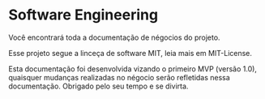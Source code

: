 # Software Engineering

Você encontrará toda a documentação de négocios do projeto.

Esse projeto segue a linceça de software MIT, leia mais em MIT-License.

Esta documentação foi desenvolvida vizando o primeiro MVP (versão 1.0), quaisquer mudanças realizadas no négocio serão
refletidas nessa documentação. Obrigado pelo seu tempo e se divirta.